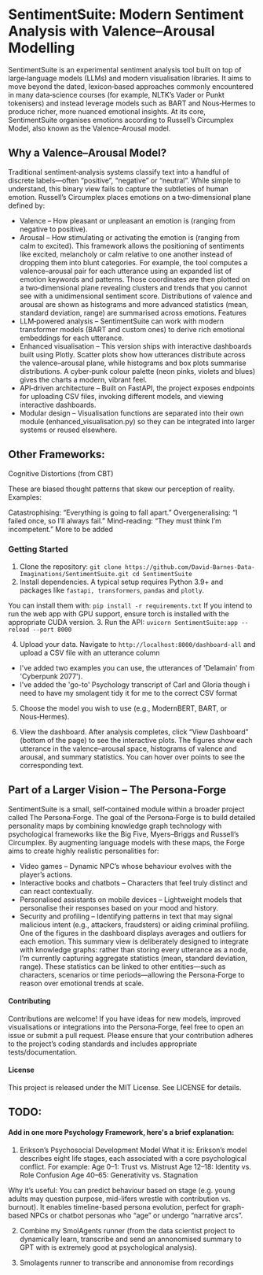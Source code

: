 # SentimentSuite: Modern Sentiment Analysis with Valence–Arousal Modelling
SentimentSuite is an experimental sentiment analysis tool built on top of large‑language models (LLMs) and modern visualisation libraries.
It aims to move beyond the dated, lexicon‑based approaches commonly encountered in many data‑science courses (for example, NLTK’s Vader or Punkt tokenisers) and instead leverage models such as BART and Nous‑Hermes to produce richer, more nuanced emotional insights. At its core, SentimentSuite organises emotions according to Russell’s Circumplex Model, also known as the Valence–Arousal model.

## Why a Valence–Arousal Model?

Traditional sentiment‑analysis systems classify text into a handful of discrete labels—often “positive”, “negative” or “neutral”. While simple to understand, this binary view fails to capture the subtleties of human emotion. Russell’s Circumplex places emotions on a two‑dimensional plane defined by:
- Valence – How pleasant or unpleasant an emotion is (ranging from negative to positive).
- Arousal – How stimulating or activating the emotion is (ranging from calm to excited).
This framework allows the positioning of sentiments like excited, melancholy or calm relative to one another instead of dropping them into blunt categories. 
For example, the tool computes a valence–arousal pair for each utterance using an expanded list of emotion keywords and patterns. Those coordinates are then plotted on a two‑dimensional plane revealing clusters and trends that you cannot see with a unidimensional sentiment score. Distributions of valence and arousal are shown as histograms and more advanced statistics (mean, standard deviation, range) are summarised across emotions.
Features
- LLM‑powered analysis – SentimentSuite can work with modern transformer models (BART and custom ones) to derive rich emotional embeddings for each utterance.
- Enhanced visualisation – This version ships with interactive dashboards built using Plotly. Scatter plots show how utterances distribute across the valence–arousal plane, while histograms and box plots summarise distributions. A cyber‑punk colour palette (neon pinks, violets and blues) gives the charts a modern, vibrant feel.
- API‑driven architecture – Built on FastAPI, the project exposes endpoints for uploading CSV files, invoking different models, and viewing interactive dashboards.
- Modular design – Visualisation functions are separated into their own module (enhanced_visualisation.py) so they can be integrated into larger systems or reused elsewhere.

## Other Frameworks:
Cognitive Distortions (from CBT)

These are biased thought patterns that skew our perception of reality. Examples:

Catastrophising: “Everything is going to fall apart.”
Overgeneralising: “I failed once, so I’ll always fail.”
Mind-reading: “They must think I’m incompetent.”
More to be added

### Getting Started

1. Clone the repository:
       ```
       git clone https://github.com/David-Barnes-Data-Imaginations/SentimentSuite.git
       cd SentimentSuite
       ```
2. Install dependencies. A typical setup requires Python 3.9+ and
packages like `fastapi, transformers`, `pandas` and `plotly`. 

You can install them with:
       ```
       pip install -r requirements.txt
       ```
       If you intend to run the web app with GPU support, ensure torch is installed with the appropriate CUDA version.
3. Run the API:
       ```
       uvicorn SentimentSuite:app --reload --port 8000
       ```

4. Upload your data. Navigate to `http://localhost:8000/dashboard-all` and upload a CSV file with an utterance column 
- I've added two examples you can use, the utterances of 'Delamain' from 'Cyberpunk 2077'). 
- I've added the 'go-to' Psychology transcript of Carl and Gloria though i need to have my smolagent tidy it for me to the correct CSV format
5. Choose the model you wish to use (e.g., ModernBERT, BART, or Nous‑Hermes).

6. View the dashboard. After analysis completes, click “View Dashboard” (bottom of the page) to see the interactive plots. The figures show each utterance in the valence–arousal space, histograms of valence and arousal, and summary statistics. You can hover over points to see the corresponding text.

## Part of a Larger Vision – The Persona‑Forge
SentimentSuite is a small, self‑contained module within a broader project called The Persona‑Forge. The goal of the Persona‑Forge is to build detailed personality maps by combining knowledge graph technology with psychological frameworks like the Big Five, Myers–Briggs and Russell’s Circumplex. By augmenting language models with these maps, the Forge aims to create highly realistic personalities for:
- Video games – Dynamic NPC’s whose behaviour evolves with the player’s actions.
- Interactive books and chatbots – Characters that feel truly distinct and can react contextually.
- Personalised assistants on mobile devices – Lightweight models that personalise their responses based on your mood and history.
- Security and profiling – Identifying patterns in text that may signal malicious intent (e.g., attackers, fraudsters) or aiding criminal profiling.
One of the figures in the dashboard displays averages and outliers for each emotion. This summary view is deliberately designed to integrate with knowledge graphs: rather than storing every utterance as a node, I’m currently capturing aggregate statistics (mean, standard deviation, range). These statistics can be linked to other entities—such as characters, scenarios or time periods—allowing the Persona‑Forge to reason over emotional trends at scale.

#### Contributing
Contributions are welcome! If you have ideas for new models, improved visualisations or integrations into the Persona‑Forge, feel free to open an issue or submit a pull request. Please ensure that your contribution adheres to the project’s coding standards and includes
appropriate tests/documentation.

#### License
This project is released under the MIT License. See LICENSE for
details.

## TODO:

#### Add in one more Psychology Framework, here's a brief explanation:
 1. Erikson’s Psychosocial Development Model
What it is:
Erikson’s model describes eight life stages, each associated with a core psychological conflict. For example:
Age 0–1: Trust vs. Mistrust
Age 12–18: Identity vs. Role Confusion
Age 40–65: Generativity vs. Stagnation

Why it’s useful:
You can predict behaviour based on stage (e.g. young adults may question purpose, mid-lifers wrestle with contribution vs. burnout).
It enables timeline-based persona evolution, perfect for graph-based NPCs or chatbot personas who “age” or undergo “narrative arcs”.


2. Combine my SmolAgents runner (from the data scientist project to dynamically learn, transcribe and send an annonomised summary to GPT with is extremely good at psychological analysis).

3. Smolagents runner to transcribe and annonomise from recordings
